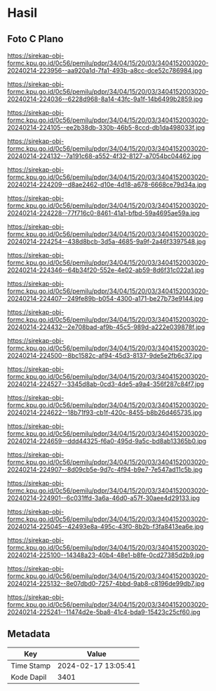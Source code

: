 # Hasil

## Foto C Plano

https://sirekap-obj-formc.kpu.go.id/0c56/pemilu/pdpr/34/04/15/20/03/3404152003020-20240214-223956--aa920a1d-7fa1-493b-a8cc-dce52c786984.jpg

https://sirekap-obj-formc.kpu.go.id/0c56/pemilu/pdpr/34/04/15/20/03/3404152003020-20240214-224036--6228d968-8a14-43fc-9a1f-14b6499b2859.jpg

https://sirekap-obj-formc.kpu.go.id/0c56/pemilu/pdpr/34/04/15/20/03/3404152003020-20240214-224105--ee2b38db-330b-46b5-8ccd-db1da498033f.jpg

https://sirekap-obj-formc.kpu.go.id/0c56/pemilu/pdpr/34/04/15/20/03/3404152003020-20240214-224132--7a191c68-a552-4f32-8127-a7054bc04462.jpg

https://sirekap-obj-formc.kpu.go.id/0c56/pemilu/pdpr/34/04/15/20/03/3404152003020-20240214-224209--d8ae2462-d10e-4d18-a678-6668ce79d34a.jpg

https://sirekap-obj-formc.kpu.go.id/0c56/pemilu/pdpr/34/04/15/20/03/3404152003020-20240214-224228--77f716c0-8461-41a1-bfbd-59a4695ae59a.jpg

https://sirekap-obj-formc.kpu.go.id/0c56/pemilu/pdpr/34/04/15/20/03/3404152003020-20240214-224254--438d8bcb-3d5a-4685-9a9f-2a46f3397548.jpg

https://sirekap-obj-formc.kpu.go.id/0c56/pemilu/pdpr/34/04/15/20/03/3404152003020-20240214-224346--64b34f20-552e-4e02-ab59-8d6f31c022a1.jpg

https://sirekap-obj-formc.kpu.go.id/0c56/pemilu/pdpr/34/04/15/20/03/3404152003020-20240214-224407--249fe89b-b054-4300-a171-be27b73e9144.jpg

https://sirekap-obj-formc.kpu.go.id/0c56/pemilu/pdpr/34/04/15/20/03/3404152003020-20240214-224432--2e708bad-af9b-45c5-989d-a222e039878f.jpg

https://sirekap-obj-formc.kpu.go.id/0c56/pemilu/pdpr/34/04/15/20/03/3404152003020-20240214-224500--8bc1582c-af94-45d3-8137-9de5e2fb6c37.jpg

https://sirekap-obj-formc.kpu.go.id/0c56/pemilu/pdpr/34/04/15/20/03/3404152003020-20240214-224527--3345d8ab-0cd3-4de5-a9a4-356f287c84f7.jpg

https://sirekap-obj-formc.kpu.go.id/0c56/pemilu/pdpr/34/04/15/20/03/3404152003020-20240214-224622--18b71f93-cb1f-420c-8455-b8b26d465735.jpg

https://sirekap-obj-formc.kpu.go.id/0c56/pemilu/pdpr/34/04/15/20/03/3404152003020-20240214-224659--ddd44325-f6a0-495d-9a5c-bd8ab13365b0.jpg

https://sirekap-obj-formc.kpu.go.id/0c56/pemilu/pdpr/34/04/15/20/03/3404152003020-20240214-224907--8d09cb5e-9d7c-4f94-b9e7-7e547ad11c5b.jpg

https://sirekap-obj-formc.kpu.go.id/0c56/pemilu/pdpr/34/04/15/20/03/3404152003020-20240214-224901--6c031ffd-3a6a-46d0-a57f-30aee4d29133.jpg

https://sirekap-obj-formc.kpu.go.id/0c56/pemilu/pdpr/34/04/15/20/03/3404152003020-20240214-225045--42493e8a-495c-43f0-8b2b-f3fa8413ea6e.jpg

https://sirekap-obj-formc.kpu.go.id/0c56/pemilu/pdpr/34/04/15/20/03/3404152003020-20240214-225100--14348a23-40b4-48e1-b8fe-0cd27385d2b9.jpg

https://sirekap-obj-formc.kpu.go.id/0c56/pemilu/pdpr/34/04/15/20/03/3404152003020-20240214-225132--8e07dbd0-7257-4bbd-9ab8-c8196de99db7.jpg

https://sirekap-obj-formc.kpu.go.id/0c56/pemilu/pdpr/34/04/15/20/03/3404152003020-20240214-225241--11474d2e-5ba8-41c4-bda9-15423c25cf60.jpg


## Metadata

| Key        | Value               |
| ---------- | ------------------- |
| Time Stamp | 2024-02-17 13:05:41 |
| Kode Dapil | 3401                |



